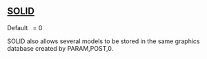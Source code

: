 ## [SOLID](https://nexus.hexagon.com/documentationcenter/bundle/MSC_Nastran_2022.4/page/Nastran_Combined_Book/qrg/parameters/TOC.SOLID.xhtml)

Default    = 0

SOLID also allows several models to be stored in the same graphics database created by PARAM,POST,0.

